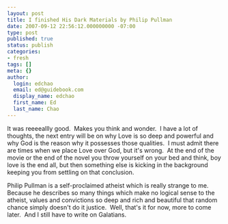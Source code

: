 ```yaml
---
layout: post
title: I finished His Dark Materials by Philip Pullman
date: 2007-09-12 22:56:12.000000000 -07:00
type: post
published: true
status: publish
categories:
- fresh
tags: []
meta: {}
author:
  login: edchao
  email: ed@guidebook.com
  display_name: edchao
  first_name: Ed
  last_name: Chao
---
```

<p>It was reeeeallly good.  Makes you think and wonder.  I have a lot of thoughts, the next entry will be on why Love is so deep and powerful and why God is the reason why it possesses those qualities.  I must admit there are times when we place Love over God, but it's wrong.  At the end of the movie or the end of the novel you throw yourself on your bed and think, boy love is the end all, but then something else is kicking in the background keeping you from settling on that conclusion.</p>
<p>Philip Pullman is a self-proclaimed atheist which is really strange to me.  Because he describes so many things which make no logical sense to the atheist, values and convictions so deep and rich and beautiful that random chance simply doesn't do it justice.  Well, that's it for now, more to come later.  And I still have to write on Galatians.</p>
